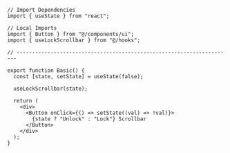 ﻿```tsx
// Import Dependencies
import { useState } from "react"; 

// Local Imports
import { Button } from "@/components/ui";
import { useLockScrollbar } from "@/hooks";

// ----------------------------------------------------------------------

export function Basic() {
  const [state, setState] = useState(false);

  useLockScrollbar(state);

  return (
    <div>
      <Button onClick={() => setState((val) => !val)}>
        {state ? "Unlock" : "Lock"} Scrollbar
      </Button>
    </div>
  );
}


```
